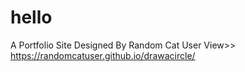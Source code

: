 # hello
A Portfolio Site Designed By Random Cat User   View>> https://randomcatuser.github.io/drawacircle/
